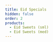 ```yaml
---
title: Eid Specials
hidden: false
order: 2
products:
  - Eid Sweets (sml)
  - Eid Sweets (med)
---
```

